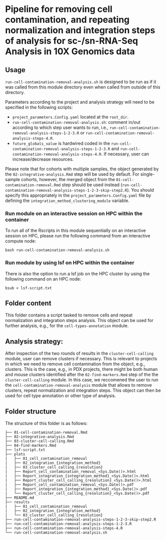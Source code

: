 # Pipeline for removing cell contamination, and repeating normalization and integration steps of analysis for sc-/sn-RNA-Seq Analysis in 10X Genomics data

## Usage

`run-cell-contamination-removal-analysis.sh` is designed to be run as if it was called from this module directory even when called from outside of this directory.

Parameters according to the project and analysis strategy will need to be specified in the following scripts:
- `project_parameters.Config.yaml` located at the `root_dir`.
- `run-cell-contamination-removal-analysis.sh`: comment in/out according to which step user wants to run, i.e., `run-cell-contamination-removal-analysis-steps-1-2-3.R` or `run-cell-contamination-removal-analysis-steps-4.R`.
- `future_globals_value` is hardwired coded in the `run-cell-contamination-removal-analysis-steps-1-2-3.R` and `run-cell-contamination-removal-analysis-steps-4.R`. If necessary, user can increase/decrease resources.

Please note that for cohorts with multiple samples, the object generated by the `02-integrative-analysis.Rmd` step will be used by default. For single-sample cohorts, however, the merged object from the `01-cell-contamination-removal.Rmd` step should be used instead (`run-cell-contamination-removal-analysis-steps-1-2-3-skip-step2.R`). You should specify this appropriately in the `project_parameters.Config.yaml` file by defining the `integration_method_clustering_module` variable.

### Run module on an interactive session on HPC within the container

To run all of the Rscripts in this module sequentially on an interactive session on HPC, please run the following command from an interactive compute node:

```
bash run-cell-contamination-removal-analysis.sh
```

### Run module by using lsf on HPC within the container

There is also the option to run a lsf job on the HPC cluster by using the following command on an HPC node:

```
bsub < lsf-script.txt
```


## Folder content
This folder contains a script tasked to remove cells and repeat normalization and integration steps analysis. This object can be used for further analysis, e.g., for the `cell-types-annotation` module.

## Analysis strategy:

After inspection of the two rounds of results in the `cluster-cell-calling` module, user can remove clusters if necessary. This is relevant to projects in which we need to remove cell contamination from the object, e.g., clusters. This is the case, e.g., in PDX projects, there might be both human and mouse clusters identified after the `02-find-markers.Rmd` step of the the `cluster-cell-calling` module. In this case, we reccomened the user to run the `cell-contamination-removal-analysis` module that allows to remove clusters, repeat normalization and integration steps. This object can then be used for cell type annotation or other type of analysis.


## Folder structure 

The structure of this folder is as follows:

```
├── 01-cell-contamination-removal.Rmd
├── 02-integrative-analysis.Rmd
├── 03-cluster-cell-calling.Rmd
├── 04-find-markers.Rmd
├── lsf-script.txt
├── plots
|   ├── 01_cell_contamination_removal
|   ├── 02_integration_{integration_method}
|   ├── 03_cluster_cell_calling_{resolution}
|   ├── Report_cell_contamination_removal_<Sys.Date()>.html
|   ├── Report_integration_{integration_method}_<Sys.Date()>.html
|   ├── Report_cluster_cell_calling_{resolution}_<Sys.Date()>.html
|   ├── Report_cell_contamination_removal_<Sys.Date()>.pdf
|   ├── Report_integration_{integration_method}_<Sys.Date()>.pdf
|   └── Report_cluster_cell_calling_{resolution}_<Sys.Date()>.pdf
├── README.md
├── results
|   ├── 01_cell_contamination_removal
|   ├── 02_integration_{integration_method}
|   └── 03_cluster_cell_calling_{resolution}
├── run-cell-contamination-removal-analysis-steps-1-2-3-skip-step2.R
├── run-cell-contamination-removal-analysis-steps-1-2-3.R
├── run-cell-contamination-removal-analysis-steps-4.R
└── run-cell-contamination-removal-analysis.sh
```

